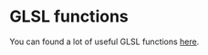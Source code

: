 # GLSL functions

You can found a lot of useful GLSL functions [here](github.com/patriciogonzalezvivo/lygia/tree/main).
